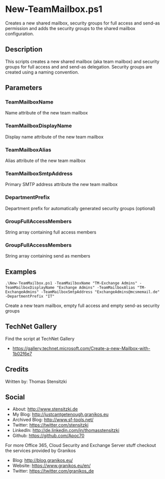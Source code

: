 # New-TeamMailbox.ps1
Creates a new shared mailbox, security groups for full access and send-as permission and adds the security groups to the shared mailbox configuration.

## Description
This scripts creates a new shared mailbox (aka team mailbox) and security groups for full access and and send-as delegation. Security groups are created using a naming convention.

## Parameters
### TeamMailboxName
Name attribute of the new team mailbox

### TeamMailboxDisplayName
Display name attribute of the new team mailbox

### TeamMailboxAlias
Alias attribute of the new team mailbox

### TeamMailboxSmtpAddress
Primary SMTP address attribute the new team mailbox

### DepartmentPrefix
Department prefix for automatically generated security groups (optional)

### GroupFullAccessMembers
String array containing full access members

### GroupFullAccessMembers
String array containing send as members

## Examples
```
.\New-TeamMailbox.ps1 -TeamMailboxName "TM-Exchange Admins" -TeamMailboxDisplayName "Exchange Admins" -TeamMailboxAlias "TM-ExchangeAdmins" -TeamMailboxSmtpAddress "ExchangeAdmins@mcsmemail.de" -DepartmentPrefix "IT"
```
Create a new team mailbox, empty full access and empty send-as security groups


## TechNet Gallery
Find the script at TechNet Gallery
* https://gallery.technet.microsoft.com/Create-a-new-Mailbox-with-1b02f6e7

## Credits
Written by: Thomas Stensitzki

## Social

* About: http://www.stensitzki.de
* My Blog: http://justcantgetenough.granikos.eu
* Archived Blog: http://www.sf-tools.net/
* Twitter: https://twitter.com/stensitzki
* LinkedIn:	http://de.linkedin.com/in/thomasstensitzki
* Github: https://github.com/Apoc70

For more Office 365, Cloud Security and Exchange Server stuff checkout the services provided by Granikos

* Blog: http://blog.granikos.eu/
* Website: https://www.granikos.eu/en/
* Twitter: https://twitter.com/granikos_de